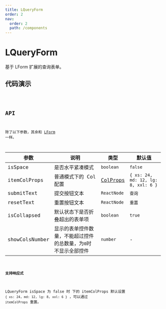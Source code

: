 ```yaml
---
title: LQueryForm
order: 2
nav:
  order: 2
  path: /components
---
```


# LQueryForm

基于 LForm 扩展的查询表单。

## 代码演示

<code src='./demos/Demo1.tsx'>

## API

除了以下参数，其余和 [LForm](/components/form#api) 一样。

| 参数 | 说明 | 类型 | 默认值 |
| --- | --- | --- | --- |
| isSpace | 是否水平紧凑模式 | `boolean` | `false` |
| itemColProps | 普通模式下的 Col 配置 | [ColProps](https://4x.ant.design/components/grid-cn/#Col) | `{ xs: 24, md: 12, lg: 8, xxl: 6 }` |
| submitText | 提交按钮文本 | `ReactNode` | `查询` |
| resetText | 重置按钮文本 | `ReactNode` | `重置` |
| isCollapsed | 默认状态下是否折叠超出的表单项 | `boolean` | `true` |
| showColsNumber | 显示的表单控件数量，不能超过控件的总数量，为`0`时不显示全部控件 | `number` | - |

#### 支持响应式

LQueryForm isSpace 为 false 时 下的 itemColProps 默认设置 `{ xs: 24, md: 12, lg: 8, xxl: 6 }` ，可以通过 `itemColProps` 重置。
